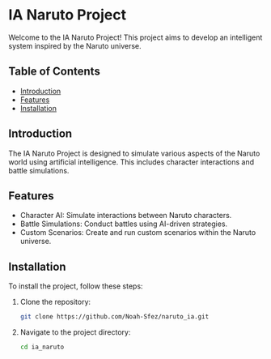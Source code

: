 # IA Naruto Project

Welcome to the IA Naruto Project! This project aims to develop an intelligent system inspired by the Naruto universe.

## Table of Contents

- [Introduction](#introduction)
- [Features](#features)
- [Installation](#installation)

## Introduction

The IA Naruto Project is designed to simulate various aspects of the Naruto world using artificial intelligence. This includes character interactions and battle simulations.

## Features

- Character AI: Simulate interactions between Naruto characters.
- Battle Simulations: Conduct battles using AI-driven strategies.
- Custom Scenarios: Create and run custom scenarios within the Naruto universe.

## Installation

To install the project, follow these steps:

1. Clone the repository:
    ```bash
    git clone https://github.com/Noah-Sfez/naruto_ia.git
    ```
2. Navigate to the project directory:
    ```bash
    cd ia_naruto
    ```
